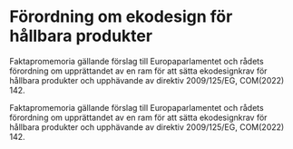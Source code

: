 # Förordning om ekodesign för hållbara produkter

Faktapromemoria gällande förslag till Europaparlamentet och rådets förordning om upprättandet av en ram för att sätta ekodesignkrav för hållbara produkter och upphävande av direktiv 2009/125/EG, COM(2022) 142.

Faktapromemoria gällande förslag till Europaparlamentet och rådets förordning om upprättandet av en ram för att sätta ekodesignkrav för hållbara produkter och upphävande av direktiv 2009/125/EG, COM(2022) 142.
